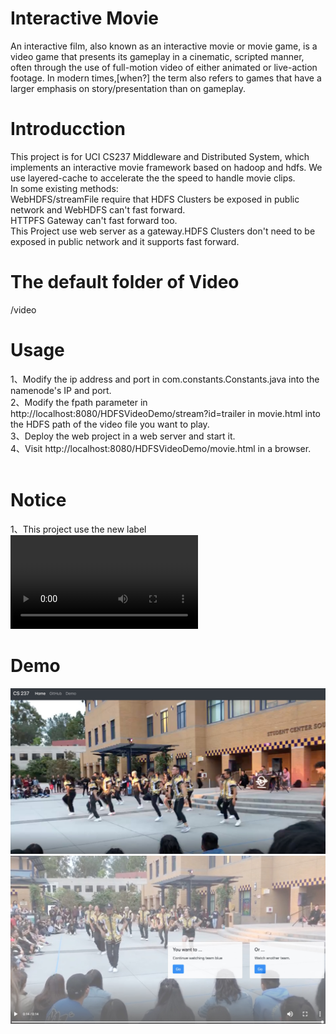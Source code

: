 # Interactive Movie
An interactive film, also known as an interactive movie or movie game, is a video game that presents its gameplay in a cinematic, scripted manner, often through the use of full-motion video of either animated or live-action footage. In modern times,[when?] the term also refers to games that have a larger emphasis on story/presentation than on gameplay.

# Introducction
This project is for UCI CS237 Middleware and Distributed System, which implements an interactive movie framework based on hadoop and hdfs. We use layered-cache to accelerate the the speed to handle movie clips.</br>
In some existing methods:</br>
WebHDFS/streamFile require that HDFS Clusters be exposed in public network and WebHDFS can't fast forward.</br>
HTTPFS Gateway can't fast forward too.</br>
This Project use web server as a gateway.HDFS Clusters don't need to be exposed in public network and it supports fast forward.</br>

# The default folder of Video
/video
# Usage 
1、Modify the ip address and port in com.constants.Constants.java into the namenode's IP and port.</br>
2、Modify the fpath parameter in http://localhost:8080/HDFSVideoDemo/stream?id=trailer in movie.html into the HDFS path of the video file you want to play.</br>
3、Deploy the web project in a web server and start it.</br>
4、Visit http://localhost:8080/HDFSVideoDemo/movie.html in a browser.</br>
</br>

# Notice 
1、This project use the new label <video> which now only supports Ogg,MPEG4(MP4),WebM.If you want more video types,try to use another web video player.As the same time,please use the browsers which supports HTML5.</br>
2、This poject supports videos' downloading.Just access the url in video label in browser.</br>
3、This project is a maven project.If you don't use maven,please download the required jars from http://pan.baidu.com/s/1gf33IpH and build the web project yourself.
</br>
# Demo
<img src="https://github.com/Earthaa/Interactive-Movies-CS237/blob/master/demo1.png"  alt="demo1" />
<img src="https://github.com/Earthaa/Interactive-Movies-CS237/blob/master/demo2.png"  alt="demo2" />


